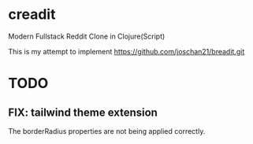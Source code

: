 # creadit
 Modern Fullstack Reddit Clone in Clojure(Script)

This is my attempt to implement https://github.com/joschan21/breadit.git

# TODO

## FIX: tailwind theme extension

The borderRadius properties are not being applied correctly.
